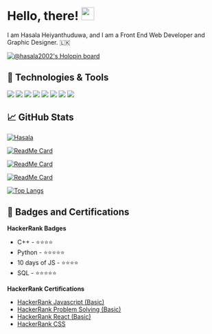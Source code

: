 



# Hello, there! <img src="https://raw.githubusercontent.com/MartinHeinz/MartinHeinz/master/wave.gif" width="30px"> 

I am Hasala Heiyanthuduwa, and I am a Front End Web Developer and Graphic Designer. 🇱🇰

[![@hasala2002's Holopin board](https://holopin.io/api/user/board?user=hasala2002)](https://holopin.io/@hasala2002)

## 🔧 Technologies & Tools
![](https://img.shields.io/badge/OS-Windows_10-informational?style=flat&logo=windows&logoColor=white&color=8d81c2)
![](https://img.shields.io/badge/Editor-VS_Code-informational?style=flat&logo=visual-studio-code&logoColor=white&color=007acc)
![](https://img.shields.io/badge/Code-Python-informational?style=flat&logo=python&logoColor=white&color=356a97)
![](https://img.shields.io/badge/Code-JavaScript-informational?style=flat&logo=javascript&logoColor=white&color=e9d44d)
![](https://img.shields.io/badge/Code-React-informational?style=flat&logo=react&logoColor=white&color=5ed3f3)
![](https://img.shields.io/badge/Shell-Fish-informational?style=flat&logo=powershell&logoColor=white&color=2bbc8a)
![](https://img.shields.io/badge/Tools-Firebase-informational?style=flat&logo=firebase&logoColor=white&color=ffca28)
![](https://img.shields.io/badge/Tools-Heroku-informational?style=flat&logo=heroku&logoColor=white&color=430098)


## &#x1f4c8; GitHub Stats

[![Hasala](https://github-readme-stats.vercel.app/api?username=hasala2002&show_icons=true&theme=tokyonight)](https://github.com/hasala2002)

[![ReadMe Card](https://github-readme-stats.vercel.app/api/pin/?username=Hasala2002&repo=arke&title_color=3174e7&text_color=37bc9c&icon_color=be90f2&bg_color=1d1f21)](https://github.com/Hasala2002/arke)

[![ReadMe Card](https://github-readme-stats.vercel.app/api/pin/?username=Hasala2002&repo=chronos&title_color=3174e7&text_color=37bc9c&icon_color=be90f2&bg_color=1d1f21)](https://github.com/hasala2002/chronos)

[![ReadMe Card](https://github-readme-stats.vercel.app/api/pin/?username=Hasala2002&repo=create-react-parcel&title_color=3174e7&text_color=37bc9c&icon_color=be90f2&bg_color=1d1f21)](https://github.com/Hasala2002/create-react-parcel)

[![Top Langs](https://github-readme-stats.vercel.app/api/top-langs/?username=hasala2002&layout=compact&hide_border=true&theme=tokyonight)](https://github.com/anuraghazra/github-readme-stats)  

##  📜  Badges and Certifications
**HackerRank Badges**

- C++  - ⭐⭐⭐⭐
- Python - ⭐⭐⭐⭐⭐
- 10 days of JS - ⭐⭐⭐⭐
- SQL - ⭐⭐⭐⭐⭐

**HackerRank Certifications**

- [HackerRank  Javascript (Basic)](https://www.hackerrank.com/certificates/0bf7d2808afc)
- [HackerRank  Problem Solving (Basic)](https://www.hackerrank.com/certificates/ca4d3cd69a09)
- [HackerRank  React (Basic)](https://www.hackerrank.com/certificates/0541973b9fd7)
- [HackerRank  CSS](https://www.hackerrank.com/certificates/3bb3af1812a6)

